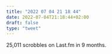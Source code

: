 ```yaml
---
title: "2022 07 04 21 18 44"
date: 2022-07-04T21:18:44+02:00
draft: false
type: "tweet"
---
```


25,011 scrobbles on Last.fm in 9 months.
